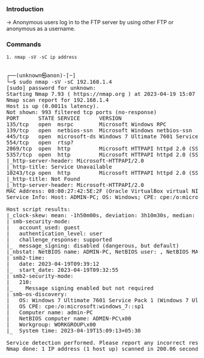 ### Introduction

   -> Anonymous users log in to the FTP server by using other FTP or anonymous as a username.
   
### Commands

    1. nmap -sV -sC ip address
<pre>    
┌──(unknown㉿anon)-[~]
└─$ sudo nmap -sV -sC 192.168.1.4      
[sudo] password for unknown: 
Starting Nmap 7.93 ( https://nmap.org ) at 2023-04-19 15:07 IST
Nmap scan report for 192.168.1.4
Host is up (0.0011s latency).
Not shown: 993 filtered tcp ports (no-response)
PORT      STATE SERVICE      VERSION
135/tcp   open  msrpc        Microsoft Windows RPC
139/tcp   open  netbios-ssn  Microsoft Windows netbios-ssn
445/tcp   open  microsoft-ds Windows 7 Ultimate 7601 Service Pack 1 microsoft-ds (workgroup: WORKGROUP)
554/tcp   open  rtsp?
2869/tcp  open  http         Microsoft HTTPAPI httpd 2.0 (SSDP/UPnP)
5357/tcp  open  http         Microsoft HTTPAPI httpd 2.0 (SSDP/UPnP)
|_http-server-header: Microsoft-HTTPAPI/2.0
|_http-title: Service Unavailable
10243/tcp open  http         Microsoft HTTPAPI httpd 2.0 (SSDP/UPnP)
|_http-title: Not Found
|_http-server-header: Microsoft-HTTPAPI/2.0
MAC Address: 08:00:27:42:5E:2F (Oracle VirtualBox virtual NIC)
Service Info: Host: ADMIN-PC; OS: Windows; CPE: cpe:/o:microsoft:windows

Host script results:
|_clock-skew: mean: -1h50m00s, deviation: 3h10m30s, median: -1s
| smb-security-mode: 
|   account_used: guest
|   authentication_level: user
|   challenge_response: supported
|_  message_signing: disabled (dangerous, but default)
|_nbstat: NetBIOS name: ADMIN-PC, NetBIOS user: <unknown>, NetBIOS MAC: 080027425e2f (Oracle VirtualBox virtual NIC)
| smb2-time: 
|   date: 2023-04-19T09:39:12
|_  start_date: 2023-04-19T09:32:55
| smb2-security-mode: 
|   210: 
|_    Message signing enabled but not required
| smb-os-discovery: 
|   OS: Windows 7 Ultimate 7601 Service Pack 1 (Windows 7 Ultimate 6.1)
|   OS CPE: cpe:/o:microsoft:windows_7::sp1
|   Computer name: admin-PC
|   NetBIOS computer name: ADMIN-PC\x00
|   Workgroup: WORKGROUP\x00
|_  System time: 2023-04-19T15:09:13+05:30

Service detection performed. Please report any incorrect results at https://nmap.org/submit/ .
Nmap done: 1 IP address (1 host up) scanned in 200.06 seconds
</pre>
